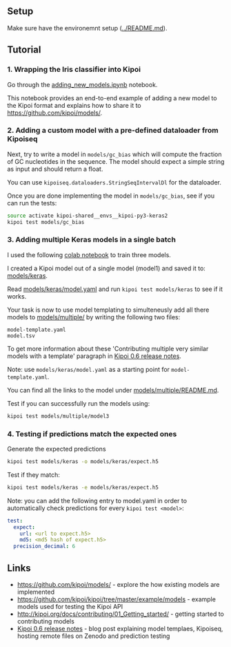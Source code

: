 ## Setup

Make sure have the environemnt setup ([../README.md](../README.md)).

## Tutorial

### 1. Wrapping the Iris classifier into Kipoi

Go through the [adding_new_models.ipynb](adding_new_models.ipynb) notebook.

This notebook provides an end-to-end example of adding a new model to the Kipoi format and explains how to share it to https://github.com/kipoi/models/.

### 2. Adding a custom model with a pre-defined dataloader from Kipoiseq

Next, try to write a model in `models/gc_bias` which will compute the fraction of GC nucleotides in the sequence. The model should expect a simple string as input and should return a float.

You can use `kipoiseq.dataloaders.StringSeqIntervalDl` for the dataloader.

Once you are done implementing the model in `models/gc_bias`, see if you can run the tests:

```bash
source activate kipoi-shared__envs__kipoi-py3-keras2
kipoi test models/gc_bias
```

### 3. Adding multiple Keras models in a single batch

I used the following [colab notebook](https://colab.research.google.com/github/Avsecz/DL-genomics-exercise/blob/master/Simulated.ipynb) to train three models. 

I created a Kipoi model out of a single model (model1) and saved it to: [models/keras](models/keras).

Read [models/keras/model.yaml](models/keras/model.yaml) and run `kipoi test models/keras` to see if it works.

Your task is now to use model templating to simulteneusly add all there models to [models/multiple/](models/multiple/) by writing the following two files:

```
model-template.yaml
model.tsv
```

To get more information about these 'Contributing multiple very similar models with a template' paragraph in [Kipoi 0.6 release notes](https://medium.com/@zigaavsec/kipoi-0-6-release-notes-854a45bd6fdc).

Note: use `models/keras/model.yaml` as a starting point for `model-template.yaml`.

You can find all the links to the model under [models/multiple/README.md](models/multiple/README.md).

Test if you can successfully run the models using:

```bash
kipoi test models/multiple/model3
```

### 4. Testing if predictions match the expected ones

Generate the expected predictions

```bash
kipoi test models/keras -o models/keras/expect.h5
```

Test if they match:

```bash
kipoi test models/keras -e models/keras/expect.h5
```

Note: you can add the following entry to model.yaml in order to automatically check predictions for every `kipoi test <model>`:

```yaml
test:
  expect:
    url: <url to expect.h5>
	md5: <md5 hash of expect.h5>
  precision_decimal: 6
```

## Links

- <https://github.com/kipoi/models/> - explore the how existing models are implemented
- <https://github.com/kipoi/kipoi/tree/master/example/models> - example models used for testing the Kipoi API
- <http://kipoi.org/docs/contributing/01_Getting_started/> - getting started to contributing models
- [Kipoi 0.6 release notes](https://medium.com/@zigaavsec/kipoi-0-6-release-notes-854a45bd6fdc) - blog post explaining model templaes, Kipoiseq, hosting remote files on Zenodo and prediction testing
